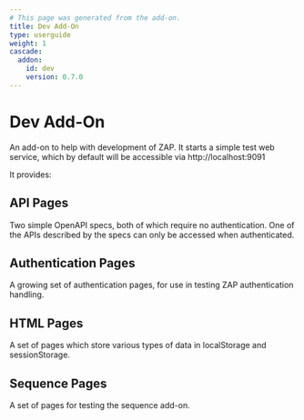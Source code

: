 ```yaml
---
# This page was generated from the add-on.
title: Dev Add-On
type: userguide
weight: 1
cascade:
  addon:
    id: dev
    version: 0.7.0
---
```


# Dev Add-On

An add-on to help with development of ZAP. It starts a simple test web service, which by default will be accessible via http://localhost:9091

It provides:

## API Pages

Two simple OpenAPI specs, both of which require no authentication. One of the APIs described by the specs can only be accessed when authenticated.

## Authentication Pages

A growing set of authentication pages, for use in testing ZAP authentication handling.

## HTML Pages

A set of pages which store various types of data in localStorage and sessionStorage.

## Sequence Pages

A set of pages for testing the sequence add-on.
